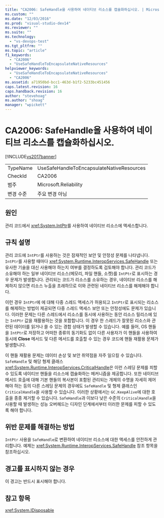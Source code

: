 ```yaml
---
title: "CA2006: SafeHandle을 사용하여 네이티브 리소스를 캡슐화하십시오. | Microsoft Docs"
ms.custom: ""
ms.date: "12/03/2016"
ms.prod: "visual-studio-dev14"
ms.reviewer: ""
ms.suite: ""
ms.technology: 
  - "vs-devops-test"
ms.tgt_pltfrm: ""
ms.topic: "article"
f1_keywords: 
  - "CA2006"
  - "UseSafeHandleToEncapsulateNativeResources"
helpviewer_keywords: 
  - "UseSafeHandleToEncapsulateNativeResources"
  - "CA2006"
ms.assetid: a71950bd-bcc1-463d-b1f2-5233bc451456
caps.latest.revision: 16
caps.handback.revision: 16
author: "stevehoag"
ms.author: "shoag"
manager: "wpickett"
---
```

# CA2006: SafeHandle을 사용하여 네이티브 리소스를 캡슐화하십시오.
[!INCLUDE[vs2017banner](../code-quality/includes/vs2017banner.md)]

|||  
|-|-|  
|TypeName|UseSafeHandleToEncapsulateNativeResources|  
|CheckId|CA2006|  
|범주|Microsoft.Reliability|  
|변경 수준|주요 변경 아님|  
  
## 원인  
 관리 코드에서 <xref:System.IntPtr>를 사용하여 네이티브 리소스에 액세스합니다.  
  
## 규칙 설명  
 관리 코드에 `IntPtr`를 사용하는 것은 잠재적인 보안 및 안정성 문제를 나타냅니다.  `IntPtr`를 사용할 때마다 <xref:System.Runtime.InteropServices.SafeHandle> 또는 유사한 기술을 대신 사용해야 하는지 여부를 결정하도록 검토해야 합니다.  관리 코드가 소유해야 하는 일부 네이티브 리소스\(메모리, 파일 핸들, 소켓\)를 `IntPtr`로 표시하는 경우 문제가 발생합니다.  관리되는 코드가 리소스를 소유하는 경우, 네이티브 리소스를 해제하지 않으면 리소스 누출을 초래하므로 이와 관련된 네이티브 리소스를 해제해야 합니다.  
  
 이런 경우 `IntPtr`에 에 대해 다중 스레드 액세스가 허용되고 `IntPtr`로 표시되는 리소스를 해제하는 방법이 제공되면 다중 스레드 액세스 보안 또는 안정성에도 문제가 있습니다.  이러한 문제는 다른 스레드에서 리소스를 동시에 사용하는 동안 리소스 릴리스에 있는 `IntPtr` 값을 재활용하는 것을 포함합니다.  이 경우 한 스레드가 잘못된 리소스와 관련된 데이터를 읽거나 쓸 수 있는 경합 상태가 발생할 수 있습니다.  예를 들어, OS 핸들을 `IntPtr`로 저장하고 어떠한 종류의 동기화도 없이 다른 사용자가 이 핸들을 사용하여 동시에 **Close** 메서드 및 다른 메서드를 호출할 수 있는 경우 코드에 핸들 재활용 문제가 발생합니다.  
  
 이 핸들 재활용 문제는 데이터 손상 및 보안 취약점을 자주 일으킬 수 있습니다.  `SafeHandle` 및 해당 형제 클래스 <xref:System.Runtime.InteropServices.CriticalHandle>은 이런 스레딩 문제를 피할 수 있도록 네이티브 핸들을 리소스에 캡슐화하는 메커니즘을 제공합니다.  또한 네이티브 메서드 호출에 대해 기본 핸들의 복사본이 포함된 관리되는 개체의 수명을 자세히 제어해야 하는 등의 다른 스레딩 문제의 경우에도 `SafeHandle` 및 형제 클래스인 `CriticalHandle`을 사용할 수 있습니다.  이러한 상황에서는 `GC.KeepAlive`에 대한 호출을 종종 제거할 수 있습니다.  `SafeHandle`과 이보다 낮은 수준의 `CriticalHandle`을 사용할 때 발생하는 성능 오버헤드는 디자인 단계에서부터 이러한 문제를 피할 수 있도록 해야 합니다.  
  
## 위반 문제를 해결하는 방법  
 `IntPtr` 사용을 `SafeHandle`로 변환하여 네이티브 리소스에 대한 액세스를 안전하게 관리합니다.  예제는 <xref:System.Runtime.InteropServices.SafeHandle> 참조 항목을 참조하십시오.  
  
## 경고를 표시하지 않는 경우  
 이 경고는 반드시 표시해야 합니다.  
  
## 참고 항목  
 <xref:System.IDisposable>